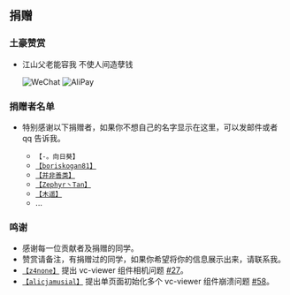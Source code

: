 ## 捐赠

### 土豪赞赏

- 江山父老能容我 不使人间造孽钱

  ![WeChat](https://zouyaoji.top/vue-cesium/images/wechat.png)
  ![AliPay](https://zouyaoji.top/vue-cesium/images/alipay.png)

### 捐赠者名单

- 特别感谢以下捐赠者，如果你不想自己的名字显示在这里，可以发邮件或者 qq 告诉我。

  - `【-。向日葵】`
  - [`【boriskogan81】`](https://github.com/boriskogan81)
  - [`【并非善类】`](https://www.cnblogs.com/JinXinYuan)
  - [`【Zephyr丶Tan】`](https://github.com/ZephyrTan)
  - [`【木遥】`](https://github.com/muyao1987)
  - ...

### 鸣谢

- 感谢每一位贡献者及捐赠的同学。
- 赞赏请备注，有捐赠过的同学，如果你希望将你的信息展示出来，请联系我。
- [`【z4none】`](https://github.com/z4none) 提出 vc-viewer 组件相机问题 [#27](https://github.com/zouyaoji/vue-cesium/issues/27)。
- [`【alicjamusial】`](https://github.com/alicjamusial) 提出单页面初始化多个 vc-viewer 组件崩溃问题 [#58](https://github.com/zouyaoji/vue-cesium/issues/58)。
